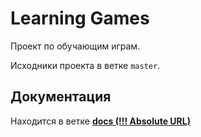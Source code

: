 ﻿Learning Games
==============

Проект по обучающим играм. 

Исходники проекта в ветке `master`.

Документация
---------------
Находится в ветке [**docs (!!! Absolute URL)**](https://github.com/s-stude/LearningGames/tree/docs)
